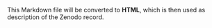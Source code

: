 This Markdown file will be converted to **HTML**,
which is then used as description of the Zenodo record.
